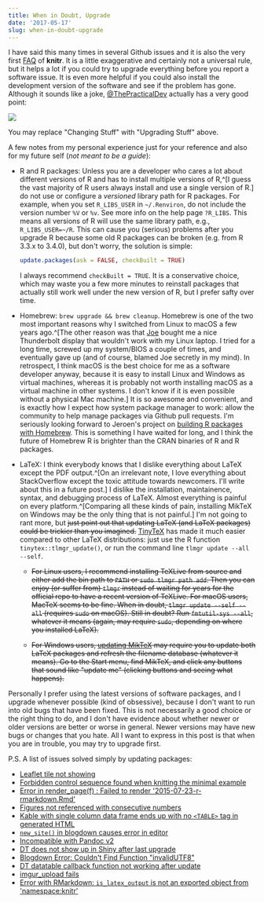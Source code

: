 ```yaml
---
title: When in Doubt, Upgrade
date: '2017-05-17'
slug: when-in-doubt-upgrade
---
```


I have said this many times in several Github issues and it is also the very first [FAQ](/knitr/faq/) of **knitr**. It is a little exaggerative and certainly not a universal rule, but it helps a lot if you could try to upgrade everything before you report a software issue. It is even more helpful if you could also install the development version of the software and see if the problem has gone. Although it sounds like a joke, [@ThePracticalDev](https://twitter.com/ThePracticalDev/) actually has a very good point:

[![](https://pbs.twimg.com/media/Cf7eHZ1W4AEeZJA.jpg)](https://twitter.com/ThePracticalDev/status/720257210161311744/)

You may replace "Changing Stuff" with "Upgrading Stuff" above.

A few notes from my personal experience just for your reference and also for my future self (_not meant to be a guide_):

- R and R packages: Unless you are a developer who cares a lot about different versions of R and has to install multiple versions of R,^[I guess the vast majority of R users always install and use a single version of R.] do not use or configure a _versioned_ library path for R packages. For example, when you set `R_LIBS_USER` in `~/.Renviron`, do not include the version number `%V` or `%v`. See more info on the help page `?R_LIBS`. This means all versions of R will use the same library path, e.g., `R_LIBS_USER=~/R`. This can cause you (serious) problems after you upgrade R because some old R packages can be broken (e.g. from R 3.3.x to 3.4.0), but don't worry, the solution is simple:

    ```r
    update.packages(ask = FALSE, checkBuilt = TRUE)
    ```

    I always recommend `checkBuilt = TRUE`. It is a conservative choice, which may waste you a few more minutes to reinstall packages that actually still work well under the new version of R, but I prefer safty over time.

- Homebrew: `brew upgrade && brew cleanup`. Homebrew is one of the two most important reasons why I switched from Linux to macOS a few years ago.^[The other reason was that [Joe](https://github.com/jcheng5) bought me a nice Thunderbolt display that wouldn't work with my Linux laptop. I tried for a long time, screwed up my system/BIOS a couple of times, and eventually gave up (and of course, blamed Joe secretly in my mind). In retrospect, I think macOS is the best choice for me as a software developer anyway, because it is easy to install Linux and Windows as virtual machines, whereas it is probably not worth installing macOS as a virtual machine in other systems. I don't know if it is even possible without a physical Mac machine.] It is so awesome and convenient, and is exactly how I expect how system package manager to work: allow the community to help manage packages via Github pull requests. I'm seriously looking forward to Jeroen's project on [building R packages with Homebrew](https://www.r-consortium.org/blog/2017/04/03/q1-2017-isc-grants). This is something I have waited for long, and I think the future of Homebrew R is brighter than the CRAN binaries of R and R packages.

- LaTeX: I think everybody knows that I dislike everything about LaTeX except the PDF output.^[On an irrelevant note, I love everything about StackOverflow except the toxic attitude towards newcomers. I'll write about this in a future post.] I dislike the installation, maintainence, syntax, and debugging process of LaTeX. Almost everything is painful on every platform.^[Comparing all these kinds of pain, installing MikTeX on Windows may be the only thing that is not painful.] I'm not going to rant more, but ~~just point out that updating LaTeX (and LaTeX packages) could be trickier than you imagined.~~ [TinyTeX](/tinytex/) has made it much easier compared to other LaTeX distributions: just use the R function `tinytex::tlmgr_update()`, or run the command line `tlmgr update --all --self`.

    - ~~For Linux users, I recommend installing TeXLive from source and either add the bin path to `PATH` or `sudo tlmgr path add`. Then you can enjoy (or suffer from) `tlmgr` instead of waiting for years for the official repo to have a recent version of TeXLive. For macOS users, MacTeX seems to be fine. When in doubt, `tlmgr update --self --all` (requires `sudo` on macOS). Still in doubt? Run `fmtutil-sys --all`, whatever it means (again, may require `sudo`, depending on where you installed LaTeX).~~

    - ~~For Windows users, [updating MikTeX](https://github.com/rstudio/bookdown/issues/375#issuecomment-288462901) may require you to update both LaTeX packages and refresh the filename database (whatever it means). Go to the Start menu, find MikTeX, and click any buttons that sound like "update me" (clicking buttons and seeing what happens).~~

Personally I prefer using the latest versions of software packages, and I upgrade whenever possible (kind of obsessive), because I don't want to run into old bugs that have been fixed. This is not necessarily a good choice or the right thing to do, and I don't have evidence about whether newer or older versions are better or worse in general. Newer versions may have new bugs or changes that you hate. All I want to express in this post is that when you are in trouble, you may try to upgrade first.

P.S. A list of issues solved simply by updating packages:

- [Leaflet tile not showing](https://github.com/rstudio/blogdown/issues/119)
- [Forbidden control sequence found when knitting the minimal example](https://github.com/rstudio/bookdown/issues/375)
- [Error in render_page(f) : Failed to render '2015-07-23-r-rmarkdown.Rmd'](https://github.com/rstudio/blogdown/issues/130)
- [Figures not referenced with consecutive numbers](https://github.com/rstudio/bookdown-demo/issues/17)
- [Kable with single column data frame ends up with no `<TABLE>` tag in generated HTML](https://github.com/yihui/knitr/issues/1423)
- [`new_site()` in blogdown causes error in editor](https://stackoverflow.com/q/46402910/559676)
- [Incompatible with Pandoc v2](https://github.com/rstudio/rmarkdown/issues/1244)
- [DT does not show up in Shiny after last upgrade](https://github.com/rstudio/DT/issues/489)
- [Blogdown Error: Couldn't Find Function "invalidUTF8"](https://stackoverflow.com/q/48523995/559676)
- [DT datatable callback function not working after update](https://github.com/rstudio/DT/issues/492)
- [imgur_upload fails](https://github.com/yihui/knitr/issues/1514)
- [Error with RMarkdown: `is_latex_output` is not an exported object from 'namespace:knitr'](https://github.com/rstudio/rmarkdown/issues/1272)
